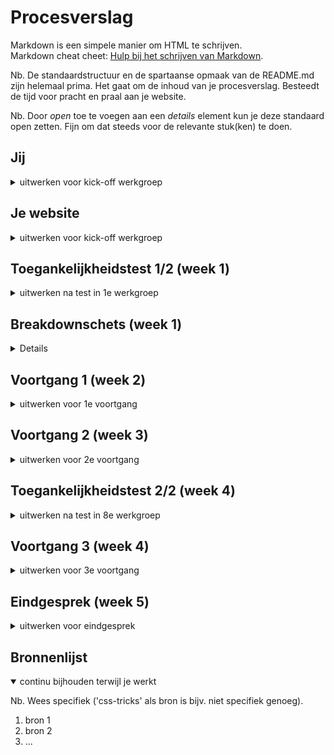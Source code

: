 # Procesverslag
Markdown is een simpele manier om HTML te schrijven.  
Markdown cheat cheet: [Hulp bij het schrijven van Markdown](https://github.com/adam-p/markdown-here/wiki/Markdown-Cheatsheet).

Nb. De standaardstructuur en de spartaanse opmaak van de README.md zijn helemaal prima. Het gaat om de inhoud van je procesverslag. Besteedt de tijd voor pracht en praal aan je website.

Nb. Door *open* toe te voegen aan een *details* element kun je deze standaard open zetten. Fijn om dat steeds voor de relevante stuk(ken) te doen.





## Jij

<details>
  <summary>uitwerken voor kick-off werkgroep</summary>

  ### Auteur:
  Valena Herwig 

  #### Je startniveau:
  Blauw

  #### Je focus:
  Surface plane
 
</details>





## Je website

<details>
  <summary>uitwerken voor kick-off werkgroep</summary>

  ### Je opdracht:
 https://www.jamin.nl (Is een snoepwebsite)

  #### srceenshot(s) van de eerste pagina (small srceen): 
  Chocoladeletters pagina, dit is de landingspagina
  <img src="readme-images/chocoladeletters.jpg"/>

  #### srceenshot(s) van de tweede pagina (small srceen):
  candy pagina
  <img src="readme-images/candy.jpg"/>


 
</details>



## Toegankelijkheidstest 1/2 (week 1)

<details>
  <summary>uitwerken na test in 1e werkgroep</summary>

  ### Bevindingen
  Lijst met je bevindingen die in de test naar voren kwamen:

  #### srceenreader

  Het gebruik van de srceenreader op mijn gekozen website was vrij makkelijk en duidelijk. Doordat mijn gekozen website gebruik maakt van een paar knoppen en niet al teveel kleine links, loop je er vrij makkelijk doorheen. Het enige puntje waar mijn klasgenoot en ik tegenaan liepen was de eerste pagina waar je jouw winkel moet opzoeken via een postcode. Dat ging niet helemaal makkelijk en we kwamen ook niet verder. Dit is een scherm wat dus verbeterd kan worden. 

  <img src="readme-images/jaminstart.jpg"/>
  
  Het probleem bevinden zich alleen op het eerste scherm. Het kan opgelost worden door het scherm weg te halen, ook omdat dit toch een soort van privacyschending is doordat je jouw postcode moet delen. Maar het kan ook op een andere manier uitgewerkt worden, zoals in plaats van je postcode te delen, je de website kan zoeken gericht op alfabet.

  <img src="readme-images/srceenreader.jpg"/>



  #### Muis en Toetsenbord 
  De website is goed te besturen met muis en toetsenbord. Doormiddel van de pijltjes kan je naar boven en beneden srcollen. Met de tab toets kan je navigeren door de website heen.

  Er is dus geen oplossing nodig want de website biedt deze mogelijkheid al.


  #### Motoriek (shocks, elastiekjes)
  Mijn klasgenoot en ik vonden het moeilijk om de website te bedienen met de shocks. Je kan wel wat handelingen, zoals met de pijltjes srcollen, maar vaak zit je net een toets verkeerd door het trillen. Met de elastiekjes was wel te doen, omdat je nog je andere vingers had om te navigeren. Maar ik kan mij voorstellen dat als je in het gips zit met beide handen dat dit ook moeilijk wordt.

  <img src="readme-images/elasrtiek.jpg"/>

  Mijn oplossingsvoorstel is dan ook eventueel om op de website voice-control te gebruiken. Mocht dit mogelijk zijn. Hierdoor kan de gebruiker communiceren met de website welke handelingen er gedaan moeten worden, zonder dat die gebruik maakt van het toetsenbord.

  <img src="readme-images/shocks.jpg"/>



  #### Visueel (brillen, contrast, kleurenblind, dark/light). 

  <img src="readme-images/bril.jpg"/>
  <img src="readme-images/briltwee.jpg"/>

  Wat opviel is dat de website geen dark mode optie heeft. Nu scheelt het dat de website geen gebruik maakt van felle kleuren, maar toch zou het wel fijn zijn als de website dit aanbiedt. De contrasten zijn nog steeds duidelijk en de kleuren zijn duidelijk te onderscheiden, ondanks het zicht van iemand die kleurenblind is of anders ziet qua kleuren. Wat wel duidelijk te merken was tijdens het gebruik van de brillen, is bepaalde content niet opvalt of moeilijk te zien is. De afbeeldingen zijn bijvoorbeeld heel goed zichtbaar, omdat dit groot is maar de tekst eronder valt niet op als je minder ziet of last heb blur, suikerziekte of andere oogbeperkingen. 

  <img src="readme-images/donnametbril.jpg"/>

  Ik zat te denken als oplossing om de content op de website of groter te maken of een inzoom optie aan te bieden. Hierdoor kan de gebruiker die slechtziend is inzoomen op bepaalde content wat die moeilijk kan zien.


 


</details>



## Breakdownschets (week 1)

<details>
<img src="readme-images/Jaminschema.jpg"/>

</details>





## Voortgang 1 (week 2)

<details>
  <summary>uitwerken voor 1e voortgang</summary>

  ### Stand van zaken
 Ik vind het nog moeilijk om grid toe te passen, omdat ik meerdere sections heb. Dit heb ik geprobeerd maar dit ging niet heel goed. Wel heb ik zelf een dropdown menu gemaakt. Heel vaak gaat het qua html wel goed, maar vanaf het moment dat ik grid of flex moet toepassen gaat het niet helemaal goed. Ik probeer op internet ook bronnen te vinden die mij daar bij kunnen helpen. Maar het is veel al div's en classes.


  ### Agenda voor meeting
  samen met je groepje opstellen

Martijn:

HTML Structuur presenteren

Werking CSS ´order´ laten zien

Positioning van plaatjes

Eventuele tips van groepsgenoten

Werking CSS ´order´ laten zien

Positioning van plaatjes

Eventuele tips van groepsgenoten

Jip:

Voortgang met teamgenoten bespreken

Planning van de afgelopen weken

Hoe zijn jullie gestart?

Valena:

Bespreken over de grid         

Dropdown menu  

Feedback van mijn team   

Eventuele tips van teamgenoten




  ### Verslag van meeting
  hier na afloop snel de uitkomsten van de meeting vastleggen

  - Ik heb veel meer geleerd over grid en hoe ik dit kan toepassen. De klassenassistenses hebben mij laten zien hoe ik mijn artikelen      - beter kan verdelen, door middel van grid. Ik vroeg feedback over mijn dropdown menu maar ze gaven mij als tip om daar later naar te kijken. Ik vond het een leerzame meeting, ook omdat je samenkomt en de kans hebt om jouw werk te vergeleken met de andere studenten. Door de meeting wist ik waar ik verder mee kon gaan en dat zijn mijn artikelen. Ik heb tot nu toe niet echt meegemaakt dat klassenassistentes mij goede advies gaven, maar ik heb echt veel gehad aan deze hulp. 
</details>





## Voortgang 2 (week 3)

<details>
  <summary>uitwerken voor 2e voortgang</summary>

  ### Stand van zaken
  Ik heb deze week hard gewerkt aan mijn website, ook met de hulp van de klassenassistenten. Ik ben druk bezig geweest met mijn footer, de grid en het stylen hiervan. Ik heb heel erg moeite gehad met het stylen van de sections apart van elkaar. Dit is uiteindelijk wel grotendeels gelukt. Ik heb vooral nog moeite met mijn tabel. Ik ga hierna binnen met het javascript gedeelte, daar had ik vorig jaar de meeste moeite mee dus ik hoop dat het nu grotendeels lukt. 


  ### Agenda voor meeting
  samen met je groepje opstellen

Martijn:
Tot nu toe gaat het goed met mijn website. Ik moet alleen de secties nog vormgeven. Wat nog wel een belangrijk is zijn de navigatie en het daadwerkelijk responsive maken. Ik ga daar dit weekend hard mee aan de slag zodat ik volgende week kan gebruiken om veel vragen te stellen. Ik heb zelf hulp nodig met het maken van de navigatie en het verplaatsen van de content bij breakpoints.

Jip:
Ik heb al mij html erin staan ben nu bezig met mijn css. Maar ik ben helaas momenteel ziek waardoor ik niet aanwezig ben bij de 2de voortgang. 

Valena:
Ik zou wel meer willen weten over de tabel en wat de eisen zijn voor de tweede pagina. Ik heb nog moeite met mijn filter knop dus daar zou ik ook wel meer hulp bij willen hebben. Voor de rest ga ik aan de slag met Javascript en het verder uitwerken van animatie.

  ### Verslag van meeting
  hier na afloop snel de uitkomsten van de meeting vastleggen

 Tijdens de meeting hebben we met de docent bepaalde punten doorlopen, zoals grid en wat fr inhoud. Daarbij hebben we gekeken welke tweedepagina ik kan gaan maken en weet ik nu wat voor menu het beste aansluit op mijn website. Ik had niet zozeer specifieke vragen over mijn code, maar meer de oplevering en dit is duidelijk beantwoord. Ik weet nu waar ik gerichter naar moet kijken en hoe ik de aankomende twee weken nog te werk ga. Dat is nog meer letten op details, aan de slag met javascript, mijn eerste pagina afronden, aan de tweede beginnen en animatie toevoegen. 

</details>





## Toegankelijkheidstest 2/2 (week 4)

<details>
  <summary>uitwerken na test in 8e werkgroep</summary>

  ### Bevindingen
  Lijst met je bevindingen die in de test naar voren kwamen (geef ook aan wat er verbeterd is):

  #### srceenreader
  Hier korte omschrijving (met indien nodig afbeeldingen)

  Hier een omschrijving van hoe het opgelost kan worden (met indien nodig afbeeldingen)


  #### Muis en Toetsenbord 
  Hier korte omschrijving (met indien nodig afbeeldingen)

  Hier een omschrijving van hoe het opgelost kan worden (met indien nodig afbeeldingen)


  #### Motoriek (shocks, elastiekjes)
  Hier korte omschrijving (met indien nodig afbeeldingen)

  Hier een omschrijving van hoe het opgelost kan worden (met indien nodig afbeeldingen)


  #### Visueel (brillen, contrast, kleurenblind, dark/light). 
  Hier korte omschrijving (met indien nodig afbeeldingen)

  Hier een omschrijving van hoe het opgelost kan worden (met indien nodig afbeeldingen)

</details>





## Voortgang 3 (week 4)

<details>
  <summary>uitwerken voor 3e voortgang</summary>

  ### Stand van zaken
  hier dit ging goed & dit was lastig (neem ook srceenshots op van delen van je website en code)


  ### Agenda voor meeting
  samen met je groepje opstellen

  | student 1      | student 2          | student 3    | student 4        |
  | ---            | ---                | ---          | ---              |
  | dit bespreken  | en dit             | en ik dit    | en dan ik dat    |
  | en dat ook nog | dit als er tijd is | nog een punt | dit wil ik zeker |
  | ...            | ...                | ...          | ...              |


  ### Verslag van meeting
  hier na afloop snel de uitkomsten van de meeting vastleggen

  - punt 1
  - punt 2
  - nog een punt
  - ...

</details>





## Eindgesprek (week 5)

<details>
  <summary>uitwerken voor eindgesprek</summary>

  ### Je uitkomst - karakteristiek srceenshots:
  <img src="readme-images/dummy-plaatje.jpg" width="375px" alt="uitomst opdracht 1">


  ### Dit ging goed/Heb ik geleerd: 
  Korte omschrijving met plaatjes

  <img src="readme-images/dummy-plaatje.jpg" width="375px" alt="top">


  ### Dit was lastig/Is niet gelukt:
  Korte omschrijving met plaatjes

  <img src="readme-images/dummy-plaatje.jpg" width="375px" alt="bummer">
</details>





## Bronnenlijst

<details open>
  <summary>continu bijhouden terwijl je werkt</summary>

  Nb. Wees specifiek ('css-tricks' als bron is bijv. niet specifiek genoeg).

  1. bron 1
  2. bron 2
  3. ...

</details>